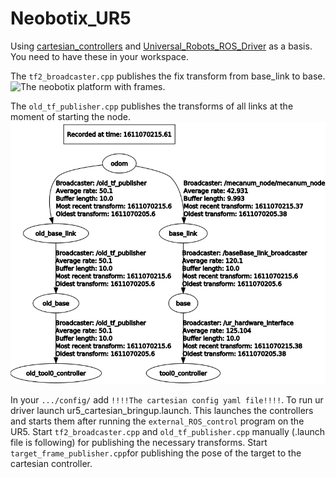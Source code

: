 # Neobotix_UR5

Using [cartesian_controllers][cc_link] and [Universal_Robots_ROS_Driver][driver_link] as a basis.
You need to have these in your workspace.

The ```tf2_broadcaster.cpp``` publishes the fix transform from base_link to base.
![The neobotix platform with frames.][neo_transparent]

The ```old_tf_publisher.cpp``` publishes the transforms of all links at the moment of starting the node.
![The tf_tree from the neobotix platform.][tf_tree]

In your ```.../config/``` add ```!!!!The cartesian config yaml file!!!!```.
To run ur driver launch ur5_cartesian_bringup.launch. This launches the controllers and starts them after running the ```external_ROS_control``` program on the UR5.
Start ```tf2_broadcaster.cpp``` and ```old_tf_publisher.cpp``` manually (.launch file is following) for publishing the necessary transforms.
Start ```target_frame_publisher.cpp```for publishing the pose of the target to the cartesian controller.

[neo_transparent]: etc/neo_transperent.png "The neobotix platform with frames."
[tf_tree]: etc/tf_tree.png "The tf_tree from the neobotix platform."
[cc_link]: https://github.com/fzi-forschungszentrum-informatik/cartesian_controllers "cartesian_controllers from FZI"
[driver_link]: https://github.com/UniversalRobots/Universal_Robots_ROS_Driver "Universal_Robots_ROS_Driver from FZI"
